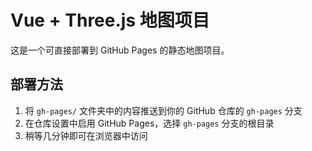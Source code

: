 # Vue + Three.js 地图项目

这是一个可直接部署到 GitHub Pages 的静态地图项目。

## 部署方法

1. 将 `gh-pages/` 文件夹中的内容推送到你的 GitHub 仓库的 `gh-pages` 分支
2. 在仓库设置中启用 GitHub Pages，选择 `gh-pages` 分支的根目录
3. 稍等几分钟即可在浏览器中访问